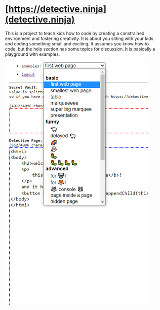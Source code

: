 # [https://detective.ninja](detective.ninja)

This is a project to teach kids how to code by creating a
constrained environment and fostering creativity. It is about you
sitting with your kids and coding something small and exciting. It
assumes you know how to code, but the help section has some topics
for discussion. It is basically a playground with examples.


![](./screenshot.png)